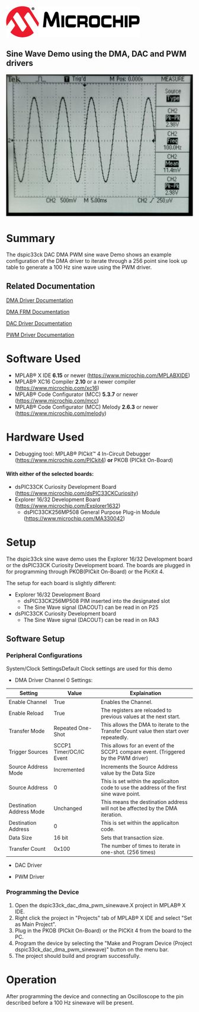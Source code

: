 <picture>
    <source media="(prefers-color-scheme: dark)" srcset="images/microchip_logo_white_red.png">
	<source media="(prefers-color-scheme: light)" srcset="images/microchip_logo_black_red.png">
    <img alt="Microchip Logo." src="images/microchip_logo_black_red.png">
</picture>

## Sine Wave Demo using the DMA, DAC and PWM drivers

![Sine Wave reading on an oscilloscope](images/SineWaveReading.png)

# Summary

The dspic33ck DAC DMA PWM sine wave Demo shows an example configuration of the DMA driver to iterate through a 256 point sine look up table to generate a 100 Hz sine wave using the PWM driver.

## Related Documentation

[DMA Driver Documentation](https://onlinedocs.microchip.com/v2/keyword-lookup?keyword=DMA_16BIT_MELODY_DRIVER&version=latest&redirect=true)

[DMA FRM Documentation](https://ww1.microchip.com/downloads/aemDocuments/documents/OTH/ProductDocuments/ReferenceManuals/dsPIC33-PIC24-FRM-Direct-Memory-Access-Controller-%28DMA%29-DS30009742C.pdf)

[DAC Driver Documentation](https://onlinedocs.microchip.com/v2/keyword-lookup?keyword=CMP_DAC_Melody_Driver&version=latest&redirect=true)

[PWM Driver Documentation](https://onlinedocs.microchip.com/v2/keyword-lookup?keyword=PWM_16BIT_MELODY_DRIVER&version=latest&redirect=true)

# Software Used 
- MPLAB® X IDE  **6.15** or newer (https://www.microchip.com/MPLABXIDE)
- MPLAB® XC16 Compiler **2.10** or a newer compiler (https://www.microchip.com/xc16) 
- MPLAB® Code Configurator (MCC) **5.3.7** or newer (https://www.microchip.com/mcc)
- MPLAB® Code Configurator (MCC) Melody **2.6.3** or newer (https://www.microchip.com/melody)

# Hardware Used
- Debugging tool: MPLAB® PICkit™ 4 In-Circuit Debugger (https://www.microchip.com/PICkit4) **or** PKOB (PICkit On-Board)
#### With either of the selected boards:
- dsPIC33CK Curiosity Development Board (https://www.microchip.com/dsPIC33CKCuriosity)
- Explorer 16/32 Development Board (https://www.microchip.com/Explorer1632)
    - dsPIC33CK256MP508 General Purpose Plug-in Module (https://www.microchip.com/MA330042)

# Setup

The dspic33ck sine wave demo uses the Explorer 16/32 Development board or the dsPIC33CK Curiosity Development board.  The boards are plugged in for programming through PKOB(PICkit On-Board) or the PicKit 4. 

The setup for each board is slightly different:
- Explorer 16/32 Development Board
    - dsPIC33CK256MP508 PIM inserted into the designated slot
    - The Sine Wave signal (DACOUT) can be read in on P25
- dsPIC33CK Curiosity Development board
    - The Sine Wave signal (DACOUT) can be read in on RA3

## Software Setup
### Peripheral Configurations

System/Clock SettingsDefault Clock settings are used for this demo
- DMA Driver Channel 0 Settings:

|Setting|Value|Explaination|
|---|----|---|
|Enable Channel|True| Enables the Channel.|
|Enable Reload|True|The registers are reloaded to previous values at the next start.|
|Transfer Mode|Repeated One-Shot|This allows the DMA to iterate to the Transfer Count value then start over repeatedly.|
|Trigger Sources|SCCP1 Timer/OC/IC Event|This allows for an event of the SCCP1 compare event. (Triggered by the PWM driver) |
|Source Address Mode|Incremented|Increments the Source Address value by the Data Size|
|Source Address|0|This is set within the applicaiton code to use the address of the first sine wave point.|
|Destination Address Mode|Unchanged|This means the destination address will not be affected by the DMA iteration.|
|Destination Address|0|This is set within the applicaiton code.|
|Data Size|16 bit|Sets that transaction size.|
|Transfer Count|0x100|The number of times to iterate in one-shot. (256 times)|

- DAC Driver

- PWM Driver
### Programming the Device
1. Open the dspic33ck_dac_dma_pwm_sinewave.X project in MPLAB® X IDE.
2. Right click the project in "Projects" tab of MPLAB® X IDE and select "Set as Main Project".
3. Plug in the PKOB (PICkit On-Board) or the PICKit 4 from the board to the PC.
4. Program the device by selecting the "Make and Program Device (Project dspic33ck_dac_dma_pwm_sinewave)" button on the menu bar.
5. The project should build and program successfully.

# Operation
After programming the device and connecting an Oscilloscope to the pin described before a 100 Hz sinewave will be present. 


